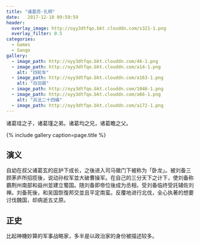 ```yaml
---
title: "诸葛亮·孔明"
date:   2017-12-10 09:59:59
header:
  overlay_image: http://oyy3dtfqo.bkt.clouddn.com/s321-1.png
  overlay_filter: 0.5
categories:
  - Games
  - Sango
gallery:
  - image_path: http://oyy3dtfqo.bkt.clouddn.com/46-1.png
  - image_path: http://oyy3dtfqo.bkt.clouddn.com/a14-1.png
    alt: "四轮车"
  - image_path: http://oyy3dtfqo.bkt.clouddn.com/a163-1.png
    alt: "白羽扇"
  - image_path: http://oyy3dtfqo.bkt.clouddn.com/1046-1.png
  - image_path: http://oyy3dtfqo.bkt.clouddn.com/a66-1.png
    alt: "兵法二十四编"
  - image_path: http://oyy3dtfqo.bkt.clouddn.com/a172-1.png
---
```


诸葛珪之子，诸葛瑾之弟。诸葛均之兄，诸葛瞻之父。

{% include gallery caption=page.title %}

## 演义

自幼在叔父诸葛玄的庇护下成长，之後进入司马徽门下被称为「卧龙」。被刘备三顾茅庐所招揽後，说动孙权军並大破曹操军。在自己的三分天下之计下，使刘备称霸荆州南部和益州並建立蜀国。随刘备即帝位後成为丞相，受刘备临终受託辅佐刘禅。刘备死後，和吴国恢復邦交並且平定南蛮。反覆地进行北伐，全心执著的想要讨伐魏国，却病逝五丈原。

## 正史

比起神機妙算的军事战略家，多半是以政治家的身份被描述较多。